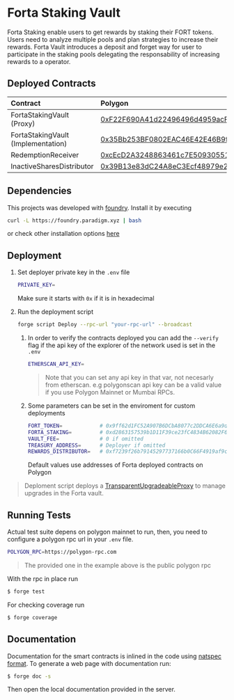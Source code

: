 # Forta Staking Vault

Forta Staking enable users to get rewards by staking their FORT tokens. Users need to analyze multiple pools and plan strategies to increase their rewards. Forta Vault introduces a deposit and forget way for user to participate in the staking pools delegating the responsability of increasing rewards to a operator.

## Deployed Contracts

| Contract                           | Polygon                                                                                                                       |
|:-----------------------------------|:------------------------------------------------------------------------------------------------------------------------------|
| FortaStakingVault (Proxy)          | [0xF22F690A41d22496496d4959acFFf0f3baCC24F1](https://polygonscan.com/address/0xf22f690a41d22496496d4959acfff0f3bacc24f1#code) |
| FortaStakingVault (Implementation) | [0x35Bb253BF0802EAC46E42E46B9fA697a250aBA01](https://polygonscan.com/address/0x35bb253bf0802eac46e42e46b9fa697a250aba01#code) |
| RedemptionReceiver                 | [0xcEcD2A3248863461c7E50930551E78CBea3098F1](https://polygonscan.com/address/0xcecd2a3248863461c7e50930551e78cbea3098f1#code) |
| InactiveSharesDistributor          | [0x39B13e83dC24A8eC3Ecf48979e22860C1921ce69](https://polygonscan.com/address/0x39b13e83dc24a8ec3ecf48979e22860c1921ce69#code) |

## Dependencies

This projects was developed with [foundry](https://book.getfoundry.sh/). Install it by executing

```bash
curl -L https://foundry.paradigm.xyz | bash
```

or check other installation options [here](https://book.getfoundry.sh/getting-started/installation)

## Deployment

1.  Set deployer private key in the `.env` file
    ```bash
    PRIVATE_KEY=
    ```
    Make sure it starts with `0x` if it is in hexadecimal
2.  Run the deployment script

    ```bash
    forge script Deploy --rpc-url "your-rpc-url" --broadcast
    ```

    1.  In order to verify the contracts deployed you can add the `--verify` flag if the api key of the explorer of the network used is set in the `.env`
        ```bash
        ETHERSCAN_API_KEY=
        ```
        > Note that you can set any api key in that var, not necesarly from etherscan. e.g polygonscan api key can be a valid value if you use Polygon Mainnet or Mumbai RPCs.
    2.  Some parameters can be set in the enviroment for custom deployments

        ```bash
        FORT_TOKEN=            # 0x9ff62d1FC52A907B6DCbA8077c2DDCA6E6a9d3e1 if omitted
        FORTA_STAKING=         # 0xd2863157539b1D11F39ce23fC4834B62082F6874 if ommitted
        VAULT_FEE=             # 0 if omitted
        TREASURY_ADDRESS=      # Deployer if omitted
        REWARDS_DISTRIBUTOR=   # 0xf7239f26b79145297737166b0C66F4919af9c507 if omitted
        ```

        Default values use addresses of Forta deployed contracts on Polygon

> Deploment script deploys a [TransparentUpgradeableProxy](https://github.com/OpenZeppelin/openzeppelin-contracts/blob/master/contracts/proxy/transparent/TransparentUpgradeableProxy.sol) to manage upgrades in the Forta vault.

## Running Tests

Actual test suite depens on polygon mainnet to run, then, you need to configure a polygon rpc url in your `.env` file.

```bash
POLYGON_RPC=https://polygon-rpc.com
```

> The provided one in the example above is the public polygon rpc

With the rpc in place run

```bash
$ forge test
```

For checking coverage run

```bash
$ forge coverage
```

## Documentation

Documentation for the smart contracts is inlined in the code using [natspec format](https://docs.soliditylang.org/en/latest/natspec-format.html). To generate a web page with documentation run:

```bash
$ forge doc -s
```

Then open the local documentation provided in the server.
